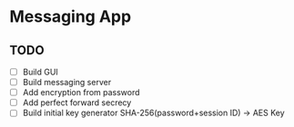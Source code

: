 # Messaging App
## TODO
- [ ] Build GUI
- [ ] Build messaging server
- [ ] Add encryption from password
- [ ] Add perfect forward secrecy
- [ ] Build initial key generator SHA-256(password+session ID) -> AES Key
